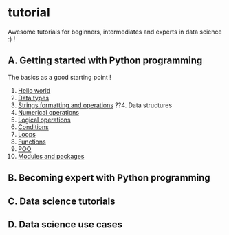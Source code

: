 # tutorial
Awesome tutorials for beginners, intermediates and experts in data science :) !

## A. Getting started with Python programming
The basics as a good starting point !
1. [Hello world](https://github.com/remijul/tutorial/blob/master/Hello_world.ipynb)
2. [Data types](https://github.com/remijul/tutorial/blob/master/Data_types.ipynb)
3. [Strings formatting and operations](https://github.com/remijul/tutorial/blob/master/Strings_formatting_and_operations.ipynb)
??4. Data structures
4. [Numerical operations](https://github.com/remijul/tutorial/blob/master/Numerical_operations.ipynb)
5. [Logical operations](https://github.com/remijul/tutorial/blob/master/Logical_operations.ipynb)
6. [Conditions]()
7. [Loops]()
8. [Functions]()
9. [POO]()
10. [Modules and packages]()


## B. Becoming expert with Python programming



## C. Data science tutorials



## D. Data science use cases

